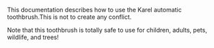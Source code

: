 
This documentation describes how to use the Karel automatic toothbrush.This is not to create any conflict.

Note that this toothbrush is totally safe to use for children, adults, pets, wildlife, and trees!

